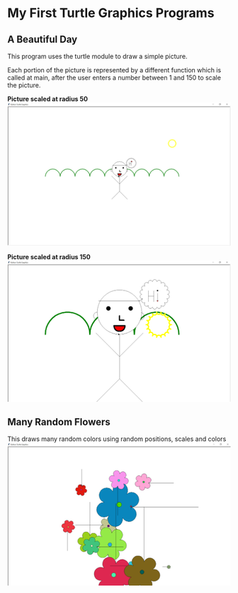 # My First Turtle Graphics Programs

## A Beautiful Day
This program uses the turtle module to draw a simple picture. 

Each portion of the picture is represented by a different function which is called at main, after the user enters a number between 1 and 150 to scale the picture.

__Picture scaled at radius 50__
![](/scale_50.png)

__Picture scaled at radius 150__
![](/scale_150.png)

## Many Random Flowers
This draws many random colors using random positions, scales and colors
![](/flowers.png)

